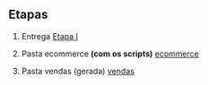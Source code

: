 ## Etapas

1. Entrega
[Etapa I](etapa-1/entrega.txt)

2. Pasta ecommerce **(com os scripts)**
[ecommerce](etapa-1/ecommerce/)

3. Pasta vendas (gerada)
[vendas](etapa-1/ecommerce/vendas/)